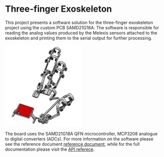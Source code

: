 # Three-finger Exoskeleton
This project presents a software solution for the three-finger exoskeleton 
project using the custom PCB SAMD21G18A. 
The software is responsible for reading the analog values produced by the Melexis sensors attached to the exoskeleton and printing them to the serial output for further processing.

<img src="./images/white_exoskeleton.svg" width="50%"/>

The board uses the SAMD21G18A QFN microcontroller, 
MCP3208 analogue to digital converters (ADCs).
For more information on the software please see the reference document 
[reference document](https://github.com/amartsop/ExoskeletonHandover/blob/master/main.pdf), while for the full documentation 
please visit the [API referece](https://amartsop.github.io/Exoskeleton/).
<!-- 
<div class="row">
  <div class="column2">
    <img src="images/custom_board.svg" style="width:100%">
  </div>
  <div class="column2">
    <img src="images/melexis_board.svg" style="width:100%">
  </div>
</div>

<style>
.column2{
  float: left;
  width: 50.0%;
  padding: 5px;
}
.row::after {
  content: "";
  clear: both;
  display: table;
}
</style> -->